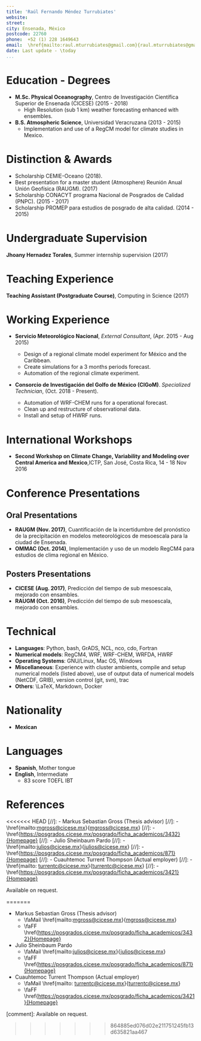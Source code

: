 ```yaml
---
title: 'Raúl Fernando Méndez Turrubiates'
website:
street:  
city: Ensenada, México
postcode: 22760
phone:  +52 (1) 228 1649643
email:  \href{mailto:raul.mturrubiates@gmail.com}{raul.mturrubiates@gmail.com}
date: Last update - \today
...
```


# Education - Degrees

- **M.Sc. Physical Oceanography**, Centro de Investigación Científica Superior de Ensenada (CICESE) (2015 - 2018)
	- High Resolution (sub 1 km) weather forecasting enhanced with ensembles.
- **B.S. Atmospheric Science**, Universidad Veracruzana (2013 - 2015)
	- Implementation and use of a RegCM model for climate studies in Mexico.

# Distinction & Awards
- Scholarship CEMIE-Oceano (2018).
- Best presentation for a master student (Atmosphere) Reunión Anual Unión Geofísica (RAUGM). (2017)
- Scholarship CONACYT programa Nacional de Posgrados de Calidad (PNPC). (2015 - 2017)
- Scholarship PROMEP para estudios de posgrado de alta calidad. (2014 - 2015)

# Undergraduate Supervision
**Jhoany Hernadez Torales**, Summer internship supervision (2017)

# Teaching Experience
**Teaching Assistant (Postgraduate Course)**, Computing in Science (2017)

# Working Experience
- **Servicio Meteorológico Nacional**, *External Consultant*, (Apr. 2015 - Aug 2015)
	- Design of a regional climate model experiment for México and the Caribbean.
	- Create simulations for a 3 months periods forecast.
	- Automation of the regional climate experiment.

- **Consorcio de Investigación del Golfo de México (CIGoM)**. *Specialized Technician*, (Oct. 2018 - Present).
	- Automation of WRF-CHEM runs for a operational forecast.
	- Clean up and restructure of observational data.
	- Install and setup of HWRF runs.

# International Workshops
- **Second Workshop on Climate Change, Variability and Modeling over Central America and Mexico**,ICTP, San José, Costa Rica, 14 - 18 Nov 2016

# Conference Presentations
## Oral Presentations
- **RAUGM (Nov. 2017)**, Cuantificación de la incertidumbre del pronóstico de la precipitación en modelos meteorológicos de mesoescala para la ciudad de Ensenada.
- **OMMAC (Oct. 2014)**, Implementación y uso de un modelo RegCM4 para estudios de clima regional en México.

## Posters Presentations
- **CICESE (Aug. 2017)**, Predicción del tiempo de sub mesoescala, mejorado con ensambles.
- **RAUGM (Oct. 2016)**, Predicción del tiempo de sub mesoescala, mejorado con ensambles.

# Technical
- **Languages**: Python, bash, GrADS, NCL, nco, cdo, Fortran
- **Numerical models**: RegCM4, WRF, WRF-CHEM, WRFDA, HWRF
- **Operating Systems**: GNU/Linux, Mac OS, Windows
- **Miscellaneous**: Experience with cluster ambients, compile and setup numerical models (listed above), use of output data of numerical models (NetCDF, GRIB), version control (git, svn), trac
- **Others**: \LaTeX, Markdown, Docker 

# Nationality
- **Mexican**

# Languages
- **Spanish**, Mother tongue
- **English**, Intermediate
	- 83 score TOEFL IBT

# References
<<<<<<< HEAD
[//]: - Markus Sebastian Gross (Thesis advisor)
[//]: 	-  \href{mailto:mgross@cicese.mx}{mgross@cicese.mx}
[//]: 	-  \href{https://posgrados.cicese.mx/posgrado/ficha_academicos/3432}{Homepage}
[//]: - Julio Sheinbaum Pardo
[//]:    -  \href{mailto:julios@cicese.mx}{julios@cicese.mx}
[//]:    -  \href{https://posgrados.cicese.mx/posgrado/ficha_academicos/871}{Homepage}
[//]: - Cuauhtemoc Turrent Thompson (Actual employer)
[//]:    -  \href{mailto:	turrentc@cicese.mx}{turrentc@cicese.mx}
[//]:    -  \href{https://posgrados.cicese.mx/posgrado/ficha_academicos/3421}{Homepage}

Available on request.

=======
- Markus Sebastian Gross (Thesis advisor)
	- \faMail \href{mailto:mgross@cicese.mx}{mgross@cicese.mx}
	- \faFF \href{https://posgrados.cicese.mx/posgrado/ficha_academicos/3432}{Homepage}
- Julio Sheinbaum Pardo
   - \faMail \href{mailto:julios@cicese.mx}{julios@cicese.mx}
   - \faFF \href{https://posgrados.cicese.mx/posgrado/ficha_academicos/871}{Homepage}
- Cuauhtemoc Turrent Thompson (Actual employer)
   - \faMail \href{mailto:	turrentc@cicese.mx}{turrentc@cicese.mx}
   - \faFF \href{https://posgrados.cicese.mx/posgrado/ficha_academicos/3421}{Homepage}

 [comment]: Available on request.
>>>>>>> 864885ed076d02e211751245fb13d635821aa467
